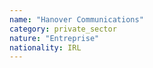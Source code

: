 ```yaml
---
name: "Hanover Communications"
category: private_sector
nature: "Entreprise"
nationality: IRL
---
```

    